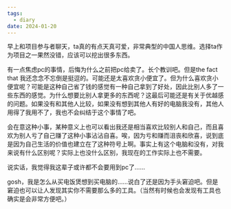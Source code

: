 ```yaml
---
tags:
  - diary
date: 2024-01-20
---
```

早上和项目参与者聊天，ta真的有点天真可爱，非常典型的中国人思维。选择ta作为项目之一果然没错，应该可以挖出很多东西。

有一点焦虑pc的事情，后悔为什么之前把pc给卖了。长个教训吧。但是the fact that 我还念念不忘倒是挺逗的。可能还是太喜欢贪小便宜了。但为什么喜欢贪小便宜呢？可能是这种自己省了钱的感觉有一种自己拿到了好处，因此比别人多了一些东西的感觉。为什么想要比别人拿更多的东西呢？这最后可能还是有关于优越感的问题。如果没有和其他人比较，如果没有想到其他人有好的电脑我没有，其他人用得了我用不了，我也不会纠结于这个事情了吧。

会在意这种小事，某种意义上也可以看出我还是相当喜欢比较别人和自己，而且喜欢为别人亏了自己赚了这种小事沾沾自喜。唉，因为亏和赚而沮丧和欣喜，说到底是因为自己生活的价值也建立在了这种符号上啊。事实上有这个电脑和没有，对我来说有什么区别呢？实际上也没什么区别，我现在的工作实际上也不需要。

说实话，我觉得我这辈子或许都不会要用到pc了……

gosh，我是怎么从买电饭煲想到买电脑的……说白了还是因为手头窘迫吧。但是窘迫也可以让人发现其实你不需要那么多的工具。（当然有时候也会发现有工具也确实是会非常方便吧。）





